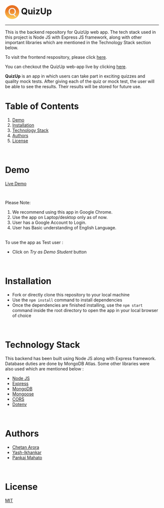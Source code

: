<h1><img align="center" height="45" src="./images/logo.png"> QuizUp</h1>

---

This is the backend repository for QuizUp web app. The tech stack used in this project is Node JS with Express JS framework, along with other important libraries which are mentioned in the Technology Stack section below.

To visit the frontend respository, please click [here](https://github.com/pesto-students/quizup-frontend-team1_harsh-raj).

You can checkout the QuizUp web-app live by clicking [here](https://quizup-webapp.vercel.app).

**QuizUp** is an app in which users can take part in exciting quizzes and quality mock tests. After giving each of the quiz or mock test, the user will be able to see the results. Their results will be stored for future use.

# Table of Contents

1. [Demo](#demo)
2. [Installation](#installation)
3. [Technology Stack](#technology-stack)
4. [Authors](#authors)
5. [License](#license)

<br/>

# Demo

[Live Demo](https://quizup-webapp.vercel.app)

<br/>

Please Note:

1. We recommend using this app in Google Chrome.
2. Use the app on Laptop/desktop only as of now.
3. User has a Google Account to Login.
4. User has Basic understanding of English Language.

<br/>
To use the app as Test user :

- Click on _Try as Demo Student_ button

<br/>

# Installation

- Fork or directly clone this repository to your local machine
- Use the `npm install` command to install dependencies
- Once the dependencies are finished installing, use the `npm start` command inside the root directory to open the app in your local browser of choice

<br/>

# Technology Stack

This backend has been built using Node JS along with Express framework. Database duties are done by MongoDB Atlas. Some other libraries were also used which are mentioned below :
<br/>

<!-- Therefore we opted for the following: -->

- [Node JS](https://nodejs.org)
- [Express](https://www.npmjs.com/package/express)
- [MongoDB](https://www.mongodb.com/)
- [Mongoose](https://www.npmjs.com/package/mongoose)
- [CORS](https://www.npmjs.com/package/cors)
- [Dotenv](https://www.npmjs.com/package/dotenv)

<br/>

# Authors

- [Chetan Arora](https://github.com/chaytan5)
- [Yash-Ikhankar](https://github.com/Yash-Ikhankar)
- [Pankaj Mahato](https://github.com/Svmpankaj)

<br/>

# License

[MIT](https://opensource.org/licenses/MIT)
